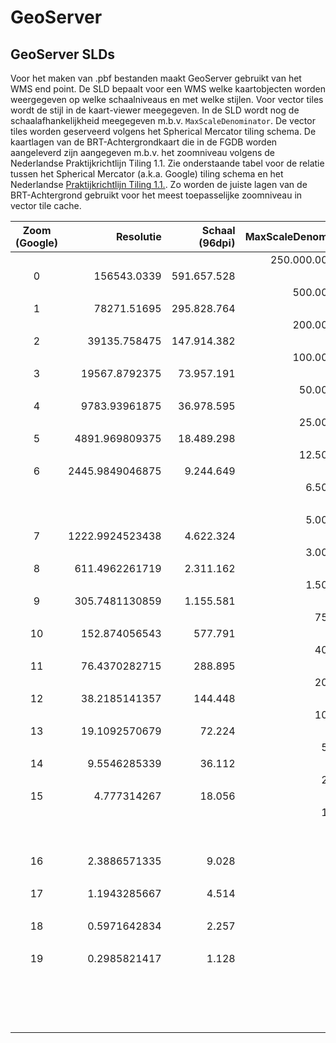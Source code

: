 # GeoServer

## GeoServer SLDs

Voor het maken van .pbf bestanden maakt GeoServer gebruikt van het WMS end point. De SLD bepaalt voor een WMS welke kaartobjecten worden weergegeven op welke schaalniveaus en met welke stijlen. Voor vector tiles wordt de stijl in de kaart-viewer meegegeven. In de SLD wordt nog de schaalafhankelijkheid meegegeven m.b.v. `MaxScaleDenominator`. De vector tiles worden geserveerd volgens het Spherical Mercator tiling schema. De kaartlagen van de BRT-Achtergrondkaart die in de FGDB worden aangeleverd zijn aangegeven m.b.v. het zoomniveau volgens de Nederlandse Praktijkrichtlijn Tiling 1.1. Zie onderstaande tabel voor de relatie tussen het Spherical Mercator (a.k.a. Google) tiling schema en het Nederlandse [Praktijkrichtlijn Tiling 1.1.](http://www.geonovum.nl/wegwijzer/standaarden/praktijkrichtlijn-tiling-11). Zo worden de juiste lagen van de BRT-Achtergrond gebruikt voor het meest toepasselijke zoomniveau in vector tile cache.

| Zoom (Google) | Resolutie       | Schaal (96dpi) | MaxScaleDenominator | Zoom (RD) | Resolution | Schaal (96 dpi)|
|:-------------:|----------------:|---------------:|--------------------:|:---------:|-----------:|---------------:|
|               |                 |                | 250.000.000.000     |           |            |                |
| 0             | 156543.0339     | 591.657.528    |                     |           |            |                |
|               |                 |                | 500.000.000         |           |            |                |
| 1             | 78271.51695     | 295.828.764    |                     |           |            |                |
|               |                 |                | 200.000.000         |           |            |                |
| 2             | 39135.758475    | 147.914.382    |                     |           |            |                |
|               |                 |                | 100.000.000         |           |            |                |
| 3             | 19567.8792375   | 73.957.191     |                     |           |            |                |
|               |                 |                | 50.000.000          |           |            |                |
| 4             | 9783.93961875   | 36.978.595     |                     |           |            |                |
|               |                 |                | 25.000.000          |           |            |                |
| 5             | 4891.969809375  | 18.489.298     |                     |           |            |                |
|               |                 |                | 12.500.000          |           |            |                |
| 6             | 2445.9849046875 | 9.244.649      |                     | 0         | 3440.64    | 12.288.000     |
|               |                 |                | 6.500.000           |           |            |                |
|               |                 |                |                     | 1         | 1720.32    | 6.144.000      |
|               |                 |                | 5.000.000           |           |            |                |
| 7             | 1222.9924523438 | 4.622.324      |                     | 2         | 860.16     | 3.072.000      |
|               |                 |                | 3.000.000           |           |            |                |
| 8             | 611.4962261719  | 2.311.162      |                     | 3         | 430.08     | 1.536.000      |
|               |                 |                | 1.500.000           |           |            |                |
| 9             | 305.7481130859  | 1.155.581      |                     | 4         | 215.04     | 768.000        |
|               |                 |                | 750.000             |           |            |                |
| 10            | 152.874056543   | 577.791        |                     |           |            |                |
|               |                 |                | 400.000             |           |            |                |
| 11            | 76.4370282715   | 288.895        |                     | 5         | 107.52     | 384.000        |
|               |                 |                | 200.000             |           |            |                |
| 12            | 38.2185141357   | 144.448        |                     | 6         | 53.76      | 192.000        |
|               |                 |                | 100.000             |           |            |                |
| 13            | 19.1092570679   | 72.224         |                     | 7         | 26.88      | 96.000         |
|               |                 |                | 50.000              |           |            |                |
| 14            | 9.5546285339    | 36.112         |                     | 8         | 13.44      | 48.000         |
|               |                 |                | 25.000              |           |            |                |
| 15            | 4.777314267     | 18.056         |                     | 9         | 6.72       | 24.000         |
|               |                 |                | 12.500              |           |            |                |
|               |                 |                |                     | 10        | 3.36       | 12.000         |
|               |                 |                | 8.000               |           |            |                |
| 16            | 2.3886571335    | 9.028          |                     | 11        | 1.68       | 6.000          |
|               |                 |                | 5.000               |           |            |                |
| 17            | 1.1943285667    | 4.514          |                     | 12        | 0.84       | 3.000          |
|               |                 |                | 2.500               |           |            |                |
| 18            | 0.5971642834    | 2.257          |                     | 13        | 0.42       | 1.500          |
|               |                 |                | 1.250               |           |            |                |
| 19            | 0.2985821417    | 1.128          |                     | 14        | 0.21       | 750            |
|               |                 |                | 500                 |           |            |                |
|               |                 |                |                     | 15        | 0.105      | 375            |
|               |                 |                | 250                 |           |            |                |
|               |                 |                |                     | 16        | 0.0525     | 188            |

